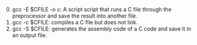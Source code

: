 0. gcc -E $CFILE -o c: A script script that runs a C file through the preprocessor and save the result into another file.
1. gcc -c $CFILE: compiles a C file but does not link.
2. gcc -S $CFILE: generates the assembly code of a C code and save it in an output file.
